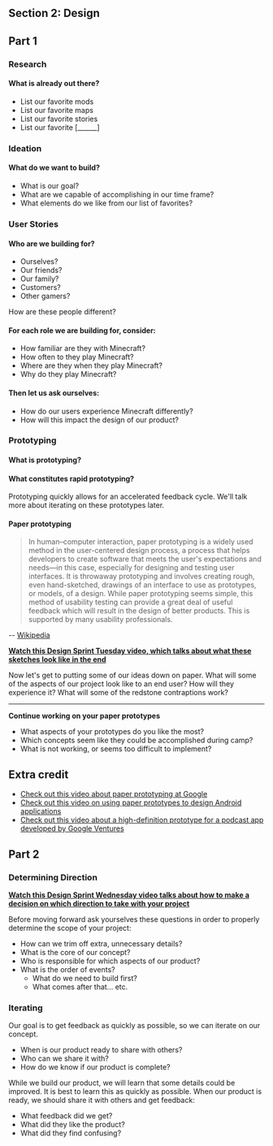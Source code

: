 ## Section 2: Design

## Part 1

### Research

#### What is already out there?

* List our favorite mods
* List our favorite maps
* List our favorite stories
* List our favorite [______]

### Ideation

#### What do we want to build?

* What is our goal?
* What are we capable of accomplishing in our time frame?
* What elements do we like from our list of favorites?

### User Stories

#### Who are we building for? 
  
* Ourselves?
* Our friends?
* Our family?
* Customers?
* Other gamers?

How are these people different?

#### For each role we are building for, consider:

* How familiar are they with Minecraft?
* How often to they play Minecraft?
* Where are they when they play Minecraft?
* Why do they play Minecraft?

#### Then let us ask ourselves:

* How do our users experience Minecraft differently?
* How will this impact the design of our product?

### Prototyping

#### What is prototyping?

#### What constitutes rapid prototyping?

Prototyping quickly allows for an accelerated feedback cycle. We'll talk more about iterating on these prototypes later.

#### Paper prototyping

> In human–computer interaction, paper prototyping is a widely used method in the user-centered design process, a process that helps developers to create software that meets the user's expectations and needs—in this case, especially for designing and testing user interfaces. It is throwaway prototyping and involves creating rough, even hand-sketched, drawings of an interface to use as prototypes, or models, of a design. While paper prototyping seems simple, this method of usability testing can provide a great deal of useful feedback which will result in the design of better products. This is supported by many usability professionals.

-- [Wikipedia](https://en.wikipedia.org/wiki/Paper_prototyping)

**[Watch this Design Sprint Tuesday video, which talks about what these sketches look like in the end](https://www.youtube.com/watch?v=_ITJ5lAXQhg)**

Now let's get to putting some of our ideas down on paper. What will some of the aspects of our project look like to an end user? How will they experience it? What will some of the redstone contraptions work?

---

**Continue working on your paper prototypes**

* What aspects of your prototypes do you like the most?
* Which concepts seem like they could be accomplished during camp?
* What is not working, or seems too difficult to implement?

## Extra credit

* [Check out this video about paper prototyping at Google](https://www.youtube.com/watch?v=JMjozqJS44M)
* [Check out this video on using paper prototypes to design Android applications](https://www.youtube.com/watch?v=07xPF7L6klY)
* [Check out this video about a high-definition prototype for a podcast app developed by Google Ventures](https://www.youtube.com/watch?v=iqGLrMjBLZ4)

## Part 2

### Determining Direction

**[Watch this Design Sprint Wednesday video talks about how to make a decision on which direction to take with your project](https://www.youtube.com/watch?v=7BKBFOOKbNo0)**

Before moving forward ask yourselves these questions in order to properly determine the scope of your project:

* How can we trim off extra, unnecessary details?
* What is the core of our concept?
* Who is responsible for which aspects of our product?
* What is the order of events?
  * What do we need to build first?
  * What comes after that... etc.

### Iterating

Our goal is to get feedback as quickly as possible, so we can iterate on our concept.

* When is our product ready to share with others?
* Who can we share it with?
* How do we know if our product is complete?

While we build our product, we will learn that some details could be improved. It is best to learn this as quickly as possible. When our product is ready, we should share it with others and get feedback:

* What feedback did we get?
* What did they like the product?
* What did they find confusing?
